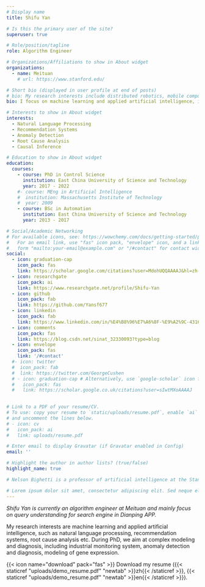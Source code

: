 ```yaml
---
# Display name
title: Shifu Yan

# Is this the primary user of the site?
superuser: true

# Role/position/tagline
role: Algorithm Engineer

# Organizations/Affiliations to show in About widget
organizations:
  - name: Meituan
    # url: https://www.stanford.edu/

# Short bio (displayed in user profile at end of posts)
# bio: My research interests include distributed robotics, mobile computing and programmable matter.
bio: I focus on machine learning and applied artificial intelligence, including anomaly detection, root cause analysis, natural language processing, recommendation systems.

# Interests to show in About widget
interests:
  - Natural Language Processing
  - Recommendation Systems
  - Anomaly Detection
  - Root Cause Analysis 
  - Causal Inference

# Education to show in About widget
education:
  courses:
    - course: PhD in Control Science
      institution: East China University of Science and Technology
      year: 2017 - 2022
    #- course: MEng in Artificial Intelligence
    #  institution: Massachusetts Institute of Technology
    #  year: 2009
    - course: BSc in Automation
      institution: East China University of Science and Technology
      year: 2013 - 2017

# Social/Academic Networking
# For available icons, see: https://wowchemy.com/docs/getting-started/page-builder/#icons
#   For an email link, use "fas" icon pack, "envelope" icon, and a link in the
#   form "mailto:your-email@example.com" or "/#contact" for contact widget.
social:
  - icon: graduation-cap
    icon_pack: fas
    link: https://scholar.google.com/citations?user=MdohUQQAAAAJ&hl=zh-CN
  - icon: researchgate
    icon_pack: ai
    link: https://www.researchgate.net/profile/Shifu-Yan
  - icon: github
    icon_pack: fab
    link: https://github.com/Yansf677
  - icon: linkedin
    icon_pack: fab
    link: https://www.linkedin.com/in/%E4%B8%96%E7%A6%8F-%E9%A2%9C-43165b17a/
  - icon: comments
    icon_pack: fas
    link: https://blog.csdn.net/sinat_32330093?type=blog
  - icon: envelope
    icon_pack: fas
    link: '/#contact'
  #- icon: twitter
  #  icon_pack: fab
  #  link: https://twitter.com/GeorgeCushen
  # - icon: graduation-cap # Alternatively, use `google-scholar` icon from `ai` icon pack
  #   icon_pack: fas
  #   link: https://scholar.google.co.uk/citations?user=sIwtMXoAAAAJ
  

# Link to a PDF of your resume/CV.
# To use: copy your resume to `static/uploads/resume.pdf`, enable `ai` icons in `params.toml`,
# and uncomment the lines below.
# - icon: cv
#   icon_pack: ai
#   link: uploads/resume.pdf

# Enter email to display Gravatar (if Gravatar enabled in Config)
email: ''

# Highlight the author in author lists? (true/false)
highlight_name: true

# Nelson Bighetti is a professor of artificial intelligence at the Stanford AI Lab. His research interests include distributed robotics, mobile computing and programmable matter. He leads the Robotic Neurobiology group, which develops self-reconfiguring robots, systems of self-organizing robots, and mobile sensor networks.

# Lorem ipsum dolor sit amet, consectetur adipiscing elit. Sed neque elit, tristique placerat feugiat ac, facilisis vitae arcu. Proin eget egestas augue. Praesent ut sem nec arcu pellentesque aliquet. Duis dapibus diam vel metus tempus vulputate.
---
```


*Shifu Yan is currently an algorithm engineer at Meituan and mainly focus on query understanding for search engine in Dianping APP.* 

My research interests are machine learning and applied artificial intelligence, such as natural language processing, recommendation systems, root cause analysis etc. During PhD, we aim at complex modeling and diagnosis, including industrial monitoring system, anomaly detection and diagnosis, modeling of gene expression. 


{{< icon name="download" pack="fas" >}} Download my resume ({{< staticref "uploads/demo_resume.pdf" "newtab" >}}zh{{< /staticref >}}, {{< staticref "uploads/demo_resume.pdf" "newtab" >}}en{{< /staticref >}}).
